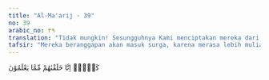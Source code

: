 ```yaml
---
title: "Al-Ma'arij - 39"
no: 39
arabic_no: ٣٩
translation: "Tidak mungkin! Sesungguhnya Kami menciptakan mereka dari apa yang mereka ketahui."
tafsir: "Mereka beranggapan akan masuk surga, karena merasa lebih mulia dan lebih tinggi derajatnya daripada orang-orang yang beriman. Akan tetapi, anggapan mereka itu salah karena mereka dijadikan dari air mani seperti juga halnya seluruh manusia, tak ada bedanya. Tidak ada keistimewaan seseorang atas yang lain dan Allah tidak membeda-bedakannya. Hanya yang membedakan derajat seorang manusia dengan manusia yang lain hanya iman dan amal. Hal demikian itu adalah hukum Allah dan tidak seorang pun yang dapat mengubahnya."
---
```

كَلَّاۗ اِنَّا خَلَقْنٰهُمْ مِّمَّا يَعْلَمُوْنَ 